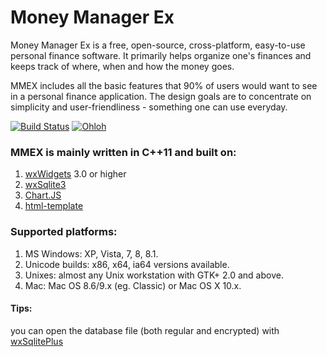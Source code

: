 Money Manager Ex
===============

Money Manager Ex is a free, open-source, cross-platform, easy-to-use personal 
finance software. It primarily helps organize one's finances and keeps track 
of where, when and how the money goes.

MMEX includes all the basic features that 90% of users would want to see in a
personal finance application. The design goals are to concentrate on simplicity
and user-friendliness - something one can use everyday.

[![Build Status](https://secure.travis-ci.org/moneymanagerex/moneymanagerex.png)](http://travis-ci.org/moneymanagerex/moneymanagerex)
[![Ohloh](http://www.ohloh.net/p/moneymanagerex/widgets/project_thin_badge.gif)](https://www.ohloh.net/p/moneymanagerex)


### MMEX is mainly written in C++11 and built on:
1. [wxWidgets](http://wxwidgets.org/) 3.0 or higher
2. [wxSqlite3](https://github.com/moneymanagerex/wxsqlite3)
3. [Chart.JS](https://github.com/nnnick/Chart.js)
4. [html-template](https://github.com/moneymanagerex/html-template)

### Supported platforms:
1. MS Windows: XP, Vista, 7, 8, 8.1.
2. Unicode builds: x86, x64, ia64 versions available.
3. Unixes: almost any Unix workstation with GTK+ 2.0 and above.
4. Mac: Mac OS 8.6/9.x (eg. Classic) or Mac OS X 10.x.

#### Tips: 
you can open the database file (both regular and encrypted) with [wxSqlitePlus](https://github.com/moneymanagerex/wxSqlitePlus)

